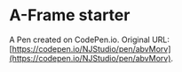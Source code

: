 # A-Frame starter

A Pen created on CodePen.io. Original URL: [https://codepen.io/NJStudio/pen/abvMorv](https://codepen.io/NJStudio/pen/abvMorv).

